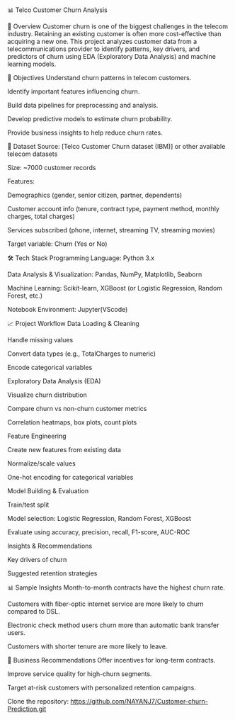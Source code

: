📊 Telco Customer Churn Analysis

📌 Overview
Customer churn is one of the biggest challenges in the telecom industry. Retaining an existing customer is often more cost-effective than acquiring a new one.
This project analyzes customer data from a telecommunications provider to identify patterns, key drivers, and predictors of churn using EDA (Exploratory Data Analysis) and machine learning models.

🎯 Objectives
Understand churn patterns in telecom customers.

Identify important features influencing churn.

Build data pipelines for preprocessing and analysis.

Develop predictive models to estimate churn probability.

Provide business insights to help reduce churn rates.

📂 Dataset
Source: [Telco Customer Churn dataset (IBM)] or other available telecom datasets

Size: ~7000 customer records

Features:

Demographics (gender, senior citizen, partner, dependents)

Customer account info (tenure, contract type, payment method, monthly charges, total charges)

Services subscribed (phone, internet, streaming TV, streaming movies)

Target variable: Churn (Yes or No)

🛠️ Tech Stack
Programming Language: Python 3.x

Data Analysis & Visualization: Pandas, NumPy, Matplotlib, Seaborn

Machine Learning: Scikit-learn, XGBoost (or Logistic Regression, Random Forest, etc.)

Notebook Environment: Jupyter(VScode)

📈 Project Workflow
Data Loading & Cleaning

Handle missing values

Convert data types (e.g., TotalCharges to numeric)

Encode categorical variables

Exploratory Data Analysis (EDA)

Visualize churn distribution

Compare churn vs non-churn customer metrics

Correlation heatmaps, box plots, count plots

Feature Engineering

Create new features from existing data

Normalize/scale values

One-hot encoding for categorical variables

Model Building & Evaluation

Train/test split

Model selection: Logistic Regression, Random Forest, XGBoost

Evaluate using accuracy, precision, recall, F1-score, AUC-ROC

Insights & Recommendations

Key drivers of churn

Suggested retention strategies

📊 Sample Insights
Month-to-month contracts have the highest churn rate.

Customers with fiber-optic internet service are more likely to churn compared to DSL.

Electronic check method users churn more than automatic bank transfer users.

Customers with shorter tenure are more likely to leave.

📌 Business Recommendations
Offer incentives for long-term contracts.

Improve service quality for high-churn segments.

Target at-risk customers with personalized retention campaigns.

Clone the repository:
https://github.com/NAYANJ7/Customer-churn-Prediction.git


